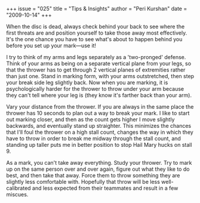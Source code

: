 +++
issue = "025"
title = "Tips & Insights"
author = "Peri Kurshan"
date = "2009-10-14"
+++

When the disc is dead, always check behind your back to see where the first
threats are and position yourself to take those away most effectively. It's
the one chance you have to see what's about to happen behind you before you
set up your mark—use it!  
  
I try to think of my arms and legs separately as a 'two-pronged' defense.
Think of your arms as being on a separate vertical plane from your legs, so
that the thrower has to get through 2 vertical planes of extremities rather
than just one. Stand in marking form, with your arms outstretched, then step
your break side leg slightly back. Now when you are marking, it is
psychologically harder for the thrower to throw under your arm because they
can't tell where your leg is (they know it's farther back than your arm).  
  
Vary your distance from the thrower. If you are always in the same place the
thrower has 10 seconds to plan out a way to break your mark. I like to start
out marking closer, and then as the count gets higher I move slightly
backwards, and eventually stand up straighter. This minimizes the chances that
I'll foul the thrower on a high stall count, changes the way in which they
have to throw in order to break me midway through the stall count, and
standing up taller puts me in better position to stop Hail Mary hucks on stall
9.  
  
As a mark, you can't take away everything. Study your thrower. Try to mark up
on the same person over and over again, figure out what they like to do best,
and then take that away. Force them to throw something they are slightly less
comfortable with. Hopefully that throw will be less well-calibrated and less
expected from their teammates and result in a few miscues.
